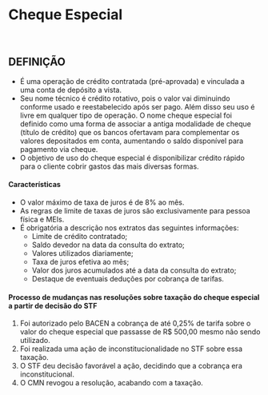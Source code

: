 # Cheque Especial

<br>

## DEFINIÇÃO
* É uma operação de crédito contratada (pré-aprovada) e vinculada a uma conta de depósito a vista. 
* Seu nome técnico é crédito rotativo, pois o valor vai diminuindo conforme usado e reestabelecido após ser pago. Além disso seu uso é livre em qualquer tipo de operação. O nome cheque especial foi definido como uma forma de associar a antiga modalidade de cheque (título de crédito) que os bancos ofertavam para complementar os valores depositados em conta, aumentando o saldo disponível para pagamento via cheque.
* O objetivo de uso do cheque especial é disponibilizar crédito rápido para o cliente cobrir gastos das mais diversas formas.

#### Características
* O valor máximo de taxa de juros é de 8% ao mês.
* As regras de limite de taxas de juros são exclusivamente para pessoa física e MEIs.
* É obrigatória a descrição nos extratos das seguintes informações:
  - Limite de crédito contratado;
  - Saldo devedor na data da consulta do extrato;
  - Valores utilizados diariamente;
  - Taxa de juros efetiva ao mês;
  - Valor dos juros acumulados até a data da consulta do extrato;
  - Destaque de eventuais deduções por cobrança de tarifas.

#### Processo de mudanças nas resoluções sobre taxação do cheque especial a partir de decisão do STF
1. Foi autorizado pelo BACEN a cobrança de até 0,25% de tarifa sobre o valor do cheque especial que passasse de R$ 500,00 mesmo não sendo utilizado.
2. Foi realizada uma ação de inconstitucionalidade no STF sobre essa taxação.
3. O STF deu decisão favorável a ação, decidindo que a cobrança era inconstitucional.
4. O CMN revogou a resolução, acabando com a taxação.